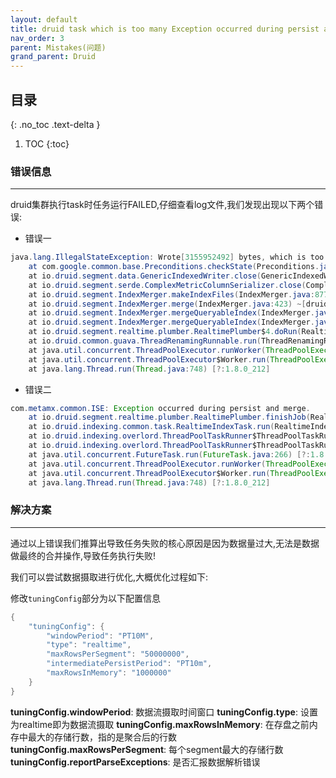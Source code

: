 ```yaml
---
layout: default
title: druid task which is too many Exception occurred during persist and merge
nav_order: 3
parent: Mistakes(问题)
grand_parent: Druid
---
```


## 目录
{: .no_toc .text-delta }

1. TOC
{:toc}

### 错误信息

---

druid集群执行task时任务运行FAILED,仔细查看log文件,我们发现出现以下两个错误:

- 错误一

```java
java.lang.IllegalStateException: Wrote[3155952492] bytes, which is too many.
	at com.google.common.base.Preconditions.checkState(Preconditions.java:200) ~[guava-16.0.1.jar:?]
	at io.druid.segment.data.GenericIndexedWriter.close(GenericIndexedWriter.java:109) ~[druid-processing-0.9.1.1.jar:0.9.1.1]
	at io.druid.segment.serde.ComplexMetricColumnSerializer.close(ComplexMetricColumnSerializer.java:76) ~[druid-processing-0.9.1.1.jar:0.9.1.1]
	at io.druid.segment.IndexMerger.makeIndexFiles(IndexMerger.java:877) ~[druid-processing-0.9.1.1.jar:0.9.1.1]
	at io.druid.segment.IndexMerger.merge(IndexMerger.java:423) ~[druid-processing-0.9.1.1.jar:0.9.1.1]
	at io.druid.segment.IndexMerger.mergeQueryableIndex(IndexMerger.java:244) ~[druid-processing-0.9.1.1.jar:0.9.1.1]
	at io.druid.segment.IndexMerger.mergeQueryableIndex(IndexMerger.java:217) ~[druid-processing-0.9.1.1.jar:0.9.1.1]
	at io.druid.segment.realtime.plumber.RealtimePlumber$4.doRun(RealtimePlumber.java:548) [druid-server-0.9.1.1.jar:0.9.1.1]
	at io.druid.common.guava.ThreadRenamingRunnable.run(ThreadRenamingRunnable.java:42) [druid-common-0.9.1.1.jar:0.9.1.1]
	at java.util.concurrent.ThreadPoolExecutor.runWorker(ThreadPoolExecutor.java:1149) [?:1.8.0_212]
	at java.util.concurrent.ThreadPoolExecutor$Worker.run(ThreadPoolExecutor.java:624) [?:1.8.0_212]
	at java.lang.Thread.run(Thread.java:748) [?:1.8.0_212]
```

- 错误二

```java
com.metamx.common.ISE: Exception occurred during persist and merge.
	at io.druid.segment.realtime.plumber.RealtimePlumber.finishJob(RealtimePlumber.java:671) ~[druid-server-0.9.1.1.jar:0.9.1.1]
	at io.druid.indexing.common.task.RealtimeIndexTask.run(RealtimeIndexTask.java:405) [druid-indexing-service-0.9.1.1.jar:0.9.1.1]
	at io.druid.indexing.overlord.ThreadPoolTaskRunner$ThreadPoolTaskRunnerCallable.call(ThreadPoolTaskRunner.java:436) [druid-indexing-service-0.9.1.1.jar:0.9.1.1]
	at io.druid.indexing.overlord.ThreadPoolTaskRunner$ThreadPoolTaskRunnerCallable.call(ThreadPoolTaskRunner.java:408) [druid-indexing-service-0.9.1.1.jar:0.9.1.1]
	at java.util.concurrent.FutureTask.run(FutureTask.java:266) [?:1.8.0_212]
	at java.util.concurrent.ThreadPoolExecutor.runWorker(ThreadPoolExecutor.java:1149) [?:1.8.0_212]
	at java.util.concurrent.ThreadPoolExecutor$Worker.run(ThreadPoolExecutor.java:624) [?:1.8.0_212]
	at java.lang.Thread.run(Thread.java:748) [?:1.8.0_212]
```

### 解决方案

---

通过以上错误我们推算出导致任务失败的核心原因是因为数据量过大,无法是数据做最终的合并操作,导致任务执行失败!

我们可以尝试数据摄取进行优化,大概优化过程如下:

修改`tuningConfig`部分为以下配置信息

```java
{
    "tuningConfig": {
        "windowPeriod": "PT10M",
        "type": "realtime",
        "maxRowsPerSegment": "50000000",
        "intermediatePersistPeriod": "PT10m",
        "maxRowsInMemory": "1000000"
    }
}
```

**tuningConfig.windowPeriod**: 数据流摄取时间窗口
**tuningConfig.type**: 设置为realtime即为数据流摄取
**tuningConfig.maxRowsInMemory**: 在存盘之前内存中最大的存储行数，指的是聚合后的行数
**tuningConfig.maxRowsPerSegment**: 每个segment最大的存储行数
**tuningConfig.reportParseExceptions**: 是否汇报数据解析错误